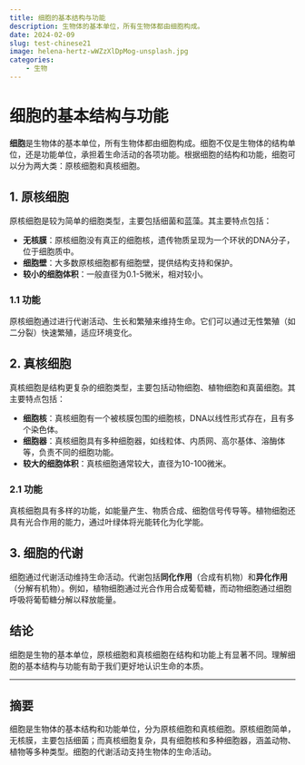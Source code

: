 ```yaml
---
title: 细胞的基本结构与功能
description: 生物体的基本单位，所有生物体都由细胞构成。
date: 2024-02-09
slug: test-chinese21
image: helena-hertz-wWZzXlDpMog-unsplash.jpg
categories:
    - 生物
---
```


# 细胞的基本结构与功能

**细胞**是生物体的基本单位，所有生物体都由细胞构成。细胞不仅是生物体的结构单位，还是功能单位，承担着生命活动的各项功能。根据细胞的结构和功能，细胞可以分为两大类：原核细胞和真核细胞。

## 1. 原核细胞

原核细胞是较为简单的细胞类型，主要包括细菌和蓝藻。其主要特点包括：

- **无核膜**：原核细胞没有真正的细胞核，遗传物质呈现为一个环状的DNA分子，位于细胞质中。
- **细胞壁**：大多数原核细胞都有细胞壁，提供结构支持和保护。
- **较小的细胞体积**：一般直径为0.1-5微米，相对较小。

### 1.1 功能

原核细胞通过进行代谢活动、生长和繁殖来维持生命。它们可以通过无性繁殖（如二分裂）快速繁殖，适应环境变化。

## 2. 真核细胞

真核细胞是结构更复杂的细胞类型，主要包括动物细胞、植物细胞和真菌细胞。其主要特点包括：

- **细胞核**：真核细胞有一个被核膜包围的细胞核，DNA以线性形式存在，且有多个染色体。
- **细胞器**：真核细胞具有多种细胞器，如线粒体、内质网、高尔基体、溶酶体等，负责不同的细胞功能。
- **较大的细胞体积**：真核细胞通常较大，直径为10-100微米。

### 2.1 功能

真核细胞具有多样的功能，如能量产生、物质合成、细胞信号传导等。植物细胞还具有光合作用的能力，通过叶绿体将光能转化为化学能。

## 3. 细胞的代谢

细胞通过代谢活动维持生命活动。代谢包括**同化作用**（合成有机物）和**异化作用**（分解有机物）。例如，植物细胞通过光合作用合成葡萄糖，而动物细胞通过细胞呼吸将葡萄糖分解以释放能量。

## 结论

细胞是生物的基本单位，原核细胞和真核细胞在结构和功能上有显著不同。理解细胞的基本结构与功能有助于我们更好地认识生命的本质。

---

## 摘要

细胞是生物体的基本结构和功能单位，分为原核细胞和真核细胞。原核细胞简单，无核膜，主要包括细菌；而真核细胞复杂，具有细胞核和多种细胞器，涵盖动物、植物等多种类型。细胞的代谢活动支持生物体的生命活动。